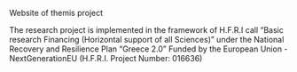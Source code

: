 Website of themis project

The research project is implemented in the framework of H.F.R.I call “Basic research Financing (Horizontal support of all Sciences)” under the National Recovery and Resilience Plan “Greece 2.0” Funded by the European Union - NextGenerationEU (H.F.R.I. Project Number: 016636)
